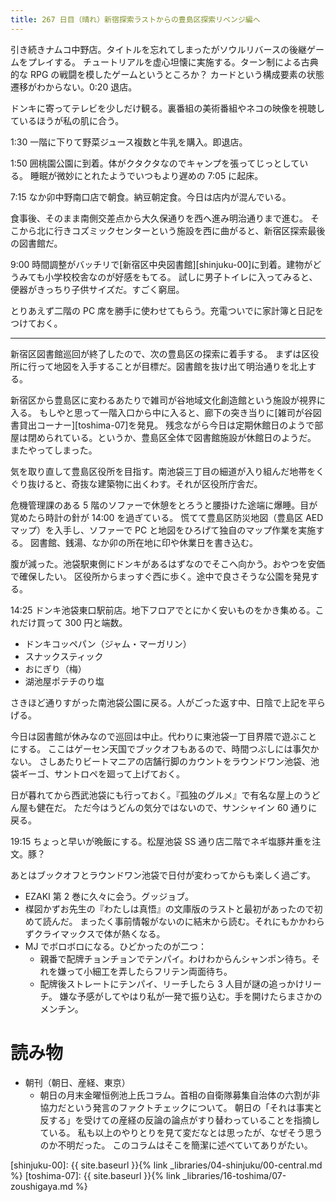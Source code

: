 ```yaml
---
title: 267 日目（晴れ）新宿探索ラストからの豊島区探索リベンジ編へ
---
```


引き続きナムコ中野店。タイトルを忘れてしまったがソウルリバースの後継ゲームをプレイする。
チュートリアルを虚心坦懐に実施する。ターン制による古典的な RPG の戦闘を模したゲームというところか？
カードという構成要素の状態遷移がわからない。0:20 退店。

ドンキに寄ってテレビを少しだけ観る。裏番組の美術番組やネコの映像を視聴しているほうが私の肌に合う。

1:30 一階に下りて野菜ジュース複数と牛乳を購入。即退店。

1:50 囲桃園公園に到着。体がクタクタなのでキャンプを張ってじっとしている。
睡眠が微妙にとれたようでいつもより遅めの 7:05 に起床。

7:15 なか卯中野南口店で朝食。納豆朝定食。今日は店内が混んでいる。

食事後、そのまま南側交差点から大久保通りを西へ進み明治通りまで進む。
そこから北に行きコズミックセンターという施設を西に曲がると、新宿区探索最後の図書館だ。

9:00 時間調整がバッチリで[新宿区中央図書館][shinjuku-00]に到着。建物がどうみても小学校校舎なのが好感をもてる。
試しに男子トイレに入ってみると、便器がきっちり子供サイズだ。すごく窮屈。

とりあえず二階の PC 席を勝手に使わせてもらう。充電ついでに家計簿と日記をつけておく。

----------

新宿区図書館巡回が終了したので、次の豊島区の探索に着手する。
まずは区役所に行って地図を入手することが目標だ。図書館を抜け出て明治通りを北上する。

新宿区から豊島区に変わるあたりで雑司が谷地域文化創造館という施設が視界に入る。
もしやと思って一階入口から中に入ると、廊下の突き当りに[雑司が谷図書貸出コーナー][toshima-07]を発見。
残念ながら今日は定期休館日のようで部屋は閉められている。というか、豊島区全体で図書館施設が休館日のようだ。
またやってしまった。

気を取り直して豊島区役所を目指す。南池袋三丁目の細道が入り組んだ地帯をくぐり抜けると、奇抜な建築物に出くわす。それが区役所庁舎だ。

危機管理課のある 5 階のソファーで休憩をとろうと腰掛けた途端に爆睡。目が覚めたら時計の針が 14:00 を過ぎている。
慌てて豊島区防災地図（豊島区 AED マップ）を入手し、ソファーで PC と地図をひろげて独自のマップ作業を実施する。
図書館、銭湯、なか卯の所在地に印や休業日を書き込む。

腹が減った。池袋駅東側にドンキがあるはずなのでそこへ向かう。おやつを安価で確保したい。
区役所からまっすぐ西に歩く。途中で良さそうな公園を発見する。

14:25 ドンキ池袋東口駅前店。地下フロアでとにかく安いものをかき集める。これだけ買って 300 円と端数。

* ドンキコッペパン（ジャム・マーガリン）
* スナックスティック
* おにぎり（梅）
* 湖池屋ポテチのり塩

さきほど通りすがった南池袋公園に戻る。人がごった返す中、日陰で上記を平らげる。

今日は図書館が休みなので巡回は中止。代わりに東池袋一丁目界隈で遊ぶことにする。
ここはゲーセン天国でブックオフもあるので、時間つぶしには事欠かない。
さしあたりビートマニアの店舗行脚のカウントをラウンドワン池袋、池袋ギーゴ、サントロペを廻って上げておく。

日が暮れてから西武池袋にも行っておく。『孤独のグルメ』で有名な屋上のうどん屋も健在だ。
ただ今はうどんの気分ではないので、サンシャイン 60 通りに戻る。

19:15 ちょっと早いが晩飯にする。松屋池袋 SS 通り店二階でネギ塩豚丼重を注文。豚？

あとはブックオフとラウンドワン池袋で日付が変わってからも楽しく過ごす。

* EZAKI 第 2 巻に久々に会う。グッジョブ。
* 楳図かずお先生の『わたしは真悟』の文庫版のラストと最初があったので初めて読んだ。
  まったく事前情報がないのに結末から読む。それにもかかわらずクライマックスで体が熱くなる。
* MJ でボロボロになる。ひどかったのが二つ：
  * 親番で配牌チョンチョンでテンパイ。わけわからんシャンポン待ち。それを嫌って小細工を弄したらフリテン両面待ち。
  * 配牌後ストレートにテンパイ、リーチしたら 3 人目が謎の追っかけリーチ。
    嫌な予感がしてやはり私が一発で振り込む。手を開けたらまさかのメンチン。

# 読み物

* 朝刊（朝日、産経、東京）
  * 朝日の月末金曜恒例池上氏コラム。首相の自衛隊募集自治体の六割が非協力だという発言のファクトチェックについて。
    朝日の「それは事実と反する」を受けての産経の反論の論点がすり替わっていることを指摘している。
    私も以上のやりとりを見て変だなとは思ったが、なぜそう思うのか不明だった。
    このコラムはそこを簡潔に述べていてありがたい。

[shinjuku-00]: {{ site.baseurl }}{% link _libraries/04-shinjuku/00-central.md %}
[toshima-07]: {{ site.baseurl }}{% link _libraries/16-toshima/07-zoushigaya.md %}
